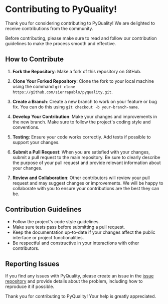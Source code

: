 # Contributing to PyQuality!

Thank you for considering contributing to PyQuality! We are delighted to receive contributions from the community.

Before contributing, please make sure to read and follow our contribution guidelines to make the process smooth and effective.

## How to Contribute

1. **Fork the Repository**: Make a fork of this repository on GitHub.

2. **Clone Your Forked Repository**: Clone the fork to your local machine using the command `git clone https://github.com/sierrapablo/pyquality.git`.

3. **Create a Branch**: Create a new branch to work on your feature or bug fix. You can do this using `git checkout -b your-branch-name`.

4. **Develop Your Contribution**: Make your changes and improvements in the new branch. Make sure to follow the project's coding style and conventions.

5. **Testing**: Ensure your code works correctly. Add tests if possible to support your changes.

6. **Submit a Pull Request**: When you are satisfied with your changes, submit a pull request to the main repository. Be sure to clearly describe the purpose of your pull request and provide relevant information about your changes.

7. **Review and Collaboration**: Other contributors will review your pull request and may suggest changes or improvements. We will be happy to collaborate with you to ensure your contributions are the best they can be.

## Contribution Guidelines

- Follow the project's code style guidelines.
- Make sure tests pass before submitting a pull request.
- Keep the documentation up-to-date if your changes affect the public interface or project functionalities.
- Be respectful and constructive in your interactions with other contributors.

## Reporting Issues

If you find any issues with PyQuality, please create an issue in the [issue repository](https://github.com/sierrapablo/pyquality/issues) and provide details about the problem, including how to reproduce it if possible.

Thank you for contributing to PyQuality! Your help is greatly appreciated.
